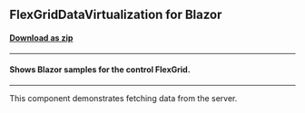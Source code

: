 ## FlexGridDataVirtualization for Blazor
#### [Download as zip](https://grapecity.github.io/DownGit/#/home?url=https://github.com/GrapeCity/ComponentOne-Blazor-Samples/tree/master/NET_6/Grid/FlexGridDataVirtualization)
____
#### Shows Blazor samples for the control FlexGrid.
____
This component demonstrates fetching data from the server.
